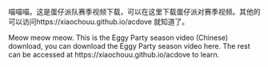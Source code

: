喵喵喵。这是蛋仔派队赛季视频下载，可以在这里下载蛋仔派对赛季视频。其他的可以访问https://xiaochouu.github.io/acdove 就知道了。
<div>
Meow meow meow. This is the Eggy Party season video (Chinese) download, you can download the Eggy Party season video here. The rest can be accessed at https://xiaochouu.github.io/acdove to learn.
